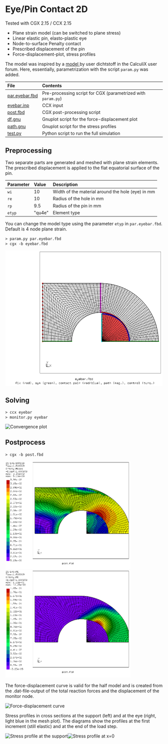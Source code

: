 # Eye/Pin Contact 2D
Tested with CGX 2.15 / CCX 2.15

+ Plane strain model (can be switched to plane stress)
+ Linear elastic pin, elasto-plastic eye
+ Node-to-surface Penalty contact
+ Prescribed displacement of the pin
+ Force-displacement-plot, stress profiles

The model was inspired by a  [model ](https://groups.yahoo.com/neo/groups/calculix/files/examples/eyebar%20with%20contact%20and%20nonlinear%20material/) by user dichtstoff in the CalculiX user forum. Here, essentially, parametrization with the script `param.py` was added.


 File                             | Contents                                    
 :-------------                   | :-------------                                
 [par.eyebar.fbd](par.eyebar.fbd) | Pre-processing script for CGX  (parametrized with `param.py`)  
 [eyebar.inp](eyebar.inp)         | CCX input
 [post.fbd](post.fbd)             | CGX post-processing script                 
 [df.gnu](df.gnu)                 | Gnuplot script for the force-displacement plot   
 [path.gnu](path.gnu)             | Gnuplot script for the stress profiles      
 [test.py](test.py)               | Python script to run the full simulation

## Preprocessing
Two separate parts are generated and meshed with plane strain elements.
The prescribed displacement is applied to the flat equatorial surface of the pin.

Parameter | Value  | Description
:--       | :--    | :---
`wi`      | 10     | Width of the material around the hole (eye) in mm
`re`      | 10     | Radius of the hole in mm
`rp`      | 9.5    | Radius of the pin in mm
`etyp`    | "qu4e" | Element type

You can change the model type using the parameter `etyp` in `par.eyebar.fbd`.
Default is 4 node plane strain.
```
> param.py par.eyebar.fbd
> cgx -b eyebar.fbd
```
<img src="mesh.png">

## Solving
```
> ccx eyebar
> monitor.py eyebar
```
<img src="eyebar.png" title="Convergence plot">

## Postprocess

```
> cgx -b post.fbd
```
<img src="SE.png" width="400" title="Equivalent stress"><img src="PE.png" width="400" title="Equivalent plastic strain">

The force-displacement curve is valid for the half model and is created from the .dat-file-output
of the total reaction forces and the displacement of the monitor node.

<img src="df.png" width="400" title="Force-displacement curve">

Stress profiles in cross sections at the support (left) and at the eye (right, light blue in the mesh plot). The diagrams show the profiles at the first increment (still elastic) and at the end of the load step.

<img src="SXX-fix.png" width="400" title="Stress profile at the support"><img src="SXX-path.png" width="400" title="Stress profile at x=0">
